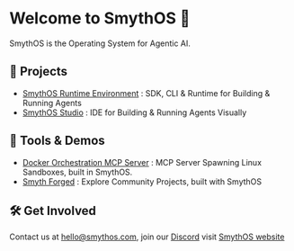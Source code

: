 # Welcome to SmythOS 👋

SmythOS is the Operating System for Agentic AI.

## 🚀 Projects

- [SmythOS Runtime Environment](https://github.com/SmythOS/sre) : SDK, CLI & Runtime for Building & Running Agents
- [SmythOS Studio](https://github.com/SmythOS/smythos-studio) : IDE for Building & Running Agents Visually

## 🚀 Tools & Demos

- [Docker Orchestration MCP Server](https://github.com/SmythOS/smyth-docker-mcp) : MCP Server Spawning Linux Sandboxes, built in SmythOS.
- [Smyth Forged](https://forged.smythos.com/) : Explore Community Projects, built with SmythOS


## 🛠️ Get Involved
Contact us at [hello@smythos.com](mailto:hello@smythos.com), join our [Discord](https://discord.gg/smythos) visit [SmythOS website](https://smythos.com)
